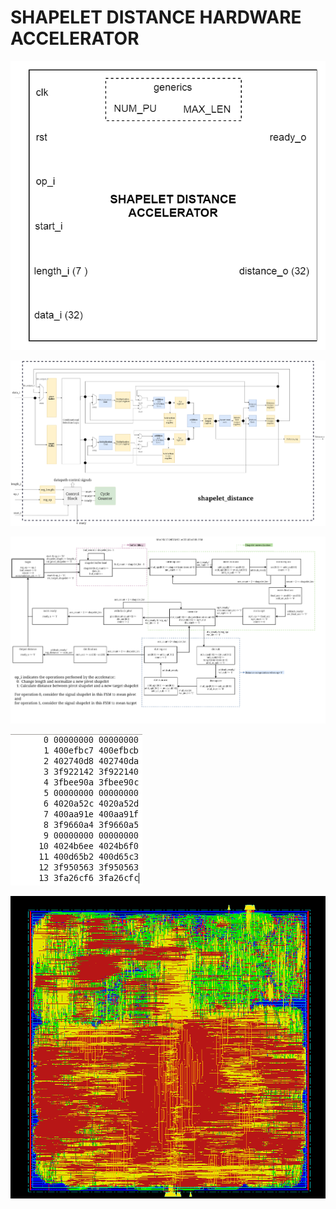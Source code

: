 # SHAPELET DISTANCE HARDWARE ACCELERATOR

<p align="center">
  
![Alt text](images/entity_interface.png?raw=true "block diagram")


![Alt text](images/block_diagram.png?raw=true "block diagram")


![Alt text](images/fsm.png?raw=true "fsm")


![Alt text](images/sw_hw_results.png?raw=true "results")


![Alt text](images/layout.png?raw=true "layout")


</p>
